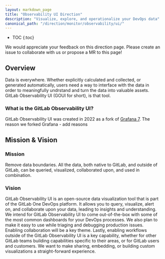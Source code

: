 ```yaml
---
layout: markdown_page
title: "Observability UI Direction"
description: "Visualize, explore, and operationalize your DevOps data"
canonical_path: "/direction/monitor/observability/ui/"
---
```


- TOC
{:toc}

We would appreciate your feedback on this direction page. Please create an issue to collaborate with us or propose a MR to this page!

## Overview

Data is everywhere. Whether explicitly calculated and collected, or generated automatically, users need a way to interface with the data in order to meaningfully undrstand and turn the data into valuable assets. GitLab Observability UI (GOUI for short), is that tool. 

### What is the GitLab Observability UI?

GitLab Observability UI was created in 2022 as a fork of [Grafana 7](https://github.com/grafana/grafana). The reason we forked Grafana - add reasons

## Mission & Vision

### Mission

Remove data boundaries. All the data, both native to GitLab, and outside of GitLab, can be queried, visualized, collaborated upon, and used in combination. 

### Vision

GitLab Observability UI is an open-source data visualization tool that is part of the GitLab One DevOps platform. It allows you to query, visualize, alert on, and collaborate upon your data, leading to insights and understanding. We intend for GitLab Observability UI to come out-of-the-box with some of the most common dashboards for your DevOps processes. We also plan to make it easy to use while triaging and debugging production issues. Enabling collaboration will be a key theme. Lastly, enabling workflows outside of the GitLab Observability UI is a key capability, whether for other GitLab teams building capabilities specific to their areas, or for GitLab users and customers. We want to make sharing, embedding, or building custom visualizations a straight-forward experience.



